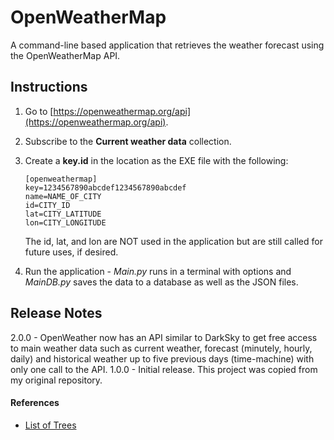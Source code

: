 # OpenWeatherMap
 A command-line based application that retrieves the weather forecast using the OpenWeatherMap API.

 ## Instructions ##
 1. Go to [https://openweathermap.org/api](https://openweathermap.org/api).
 2. Subscribe to the **Current weather data** collection.
 3. Create a **key.id** in the location as the EXE file with the following:

     ```
     [openweathermap]
     key=1234567890abcdef1234567890abcdef
     name=NAME_OF_CITY
     id=CITY_ID
     lat=CITY_LATITUDE
     lon=CITY_LONGITUDE
     ```
     The id, lat, and lon are NOT used in the application but are still called for future uses, if desired.

 4. Run the application - *Main.py* runs in a terminal with options and *MainDB.py* saves the data to a database as well as the JSON files.
 
 ## Release Notes ##
 2.0.0 - OpenWeather now has an API similar to DarkSky to get free access to main weather data such as current weather, forecast (minutely, hourly, daily) and historical weather up to five previous days (time-machine) with only one call to the API.
 1.0.0 - Initial release. This project was copied from my original repository. 

#### References ####
* [List of Trees](https://www.treenames.net/common_tree_names.html)
